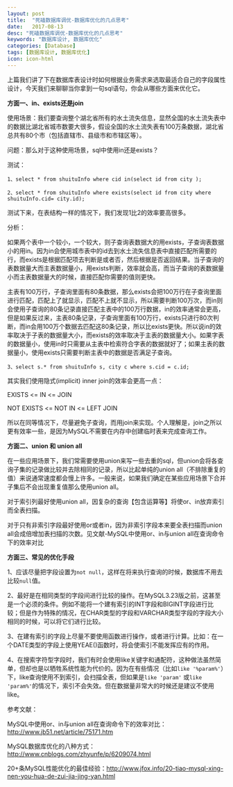 ```yaml
---
layout: post
title:  "死磕数据库调优-数据库优化的几点思考"
date:   2017-08-13
desc: "死磕数据库调优-数据库优化的几点思考"
keywords: "数据库设计, 数据库优化"
categories: [Database]
tags: [数据库设计, 数据库优化]
icon: icon-html
---
```


上篇我们讲了下在数据库表设计时如何根据业务需求来选取最适合自己的字段属性设计，今天我们来聊聊当你拿到一句sql语句，你会从哪些方面来优化它。

**方面一、in、exists还是join**

使用场景：我们要查询整个湖北省所有的水土流失信息，显然全国的水土流失表中的数据比湖北省城市数要大很多，假设全国的水土流失表有100万条数据，湖北省总共有80个市（包括直辖市、县级市和市辖区等）。

问题：那么对于这种使用场景，sql中使用in还是exists？

测试：

`1、select * from shuituInfo where cid in(select id from city );`

`2、select * from shuituInfo where exists(select id from city where shuituInfo.cid= city.id);`

测试下来，在表结构一样的情况下，我们发现1比2的效率要高很多。

分析：

如果两个表中一个较小，一个较大，则子查询表数据大的用exists，子查询表数据小的用in。因为in会使用城市表中的id去到水土流失信息表中直接匹配所需要的行，而exists是根据匹配项去判断是或者否，然后根据是否返回结果。当子查询的表数据量大而主表数据量小，用exists判断，效率就会高，而当子查询的表数据量小而主表数据量大的时候，直接匹配你需要的值则更快。

主表有100万行，子查询里面有80条数据，那么exists会把100万行在子查询里面进行匹配，匹配上了就显示，匹配不上就不显示，所以需要判断100万次，而in则会使用子查询的80条记录直接匹配主表中的100万行数据，in的效率通常会更高，但是如果反过来，主表80条记录，子查询里面有100万行，exists只进行80次判断，而in会用100万个数据去匹配这80条记录，所以比exists更快。所以说in的效率取决于子表的数据量大小，而exists的效率取决于主表的数据量大小。如果字表的数据量小，使用in时只需要从主表中检索符合字表的数据就好了；如果主表的数据量小，使用exists只需要判断主表中的数据是否满足子查询。

`3、select s.* from shuituInfo s, city c where s.cid = c.id;`

其实我们使用隐式(implicit) inner join的效率会更高一点：

EXISTS <= IN <= JOIN

NOT EXISTS <= NOT IN <= LEFT JOIN

所以在同等情况下，尽量避免子查询，而用join来实现。个人理解是，join之所以更有效率一些，是因为MySQL不需要在内存中创建临时表来完成查询工作。

**方面二、union 和 union all**

在一些应用场景下，我们常需要使用union来写一些去重的sql，但union会将各查询子集的记录做比较并去除相同的记录，所以比起单纯的union all（不排除重复的值）来说通常速度都会慢上许多。一般来说，如果我们确定在某些应用场景下合并子集后不会出现重复值那么使用union all。

对于索引列最好使用union all，因复杂的查询【包含运算等】将使or、in放弃索引而全表扫描。

对于只有非索引字段最好使用or或者in，因为非索引字段本来要全表扫描而union all会成倍增加表扫描的次数。见文献-MySQL中使用or、in与union all在查询命令下的效率对比

**方面三、常见的优化手段**

1、应该尽量把字段设置为`not null`，这样在将来执行查询的时候，数据库不用去比较`null`值。

2、最好是在相同类型的字段间进行比较的操作。在MySQL3.23版之前，这甚至是一个必须的条件。例如不能将一个建有索引的INT字段和BIGINT字段进行比较；但是作为特殊的情况，在CHAR类型的字段和VARCHAR类型字段的字段大小相同的时候，可以将它们进行比较。

3、在建有索引的字段上尽量不要使用函数进行操作，或者进行计算。比如：在一个DATE类型的字段上使用YEAE()函数时，将会使索引不能发挥应有的作用。

4、在搜索字符型字段时，我们有时会使用like关键字和通配符，这种做法虽然简单，但却也是以牺牲系统性能为代价的。因为在有些情况（比如`like '%param%'`）下，like查询使用不到索引，会扫描全表，但如果是`like 'param'` 或`like 'param%'`的情况下，索引不会失效。但在数据量非常大的时候还是建议不使用like。

参考文献：

MySQL中使用or、in与union all在查询命令下的效率对比：http://www.jb51.net/article/75171.htm

MySQL数据库优化的八种方式：http://www.cnblogs.com/zhyunfe/p/6209074.html

20+条MySQL性能优化的最佳经验：http://www.jfox.info/20-tiao-mysql-xing-nen-you-hua-de-zui-jia-jing-yan.html

